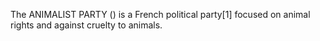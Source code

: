 The ANIMALIST PARTY () is a French political party[1] focused on animal rights and against cruelty to animals.
